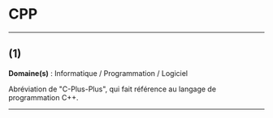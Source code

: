 # CPP

--------------------------------------------

## (1)

**Domaine(s)** : Informatique / Programmation / Logiciel

Abréviation de "C-Plus-Plus", qui fait référence au langage de programmation C++.

---------------------------------------------